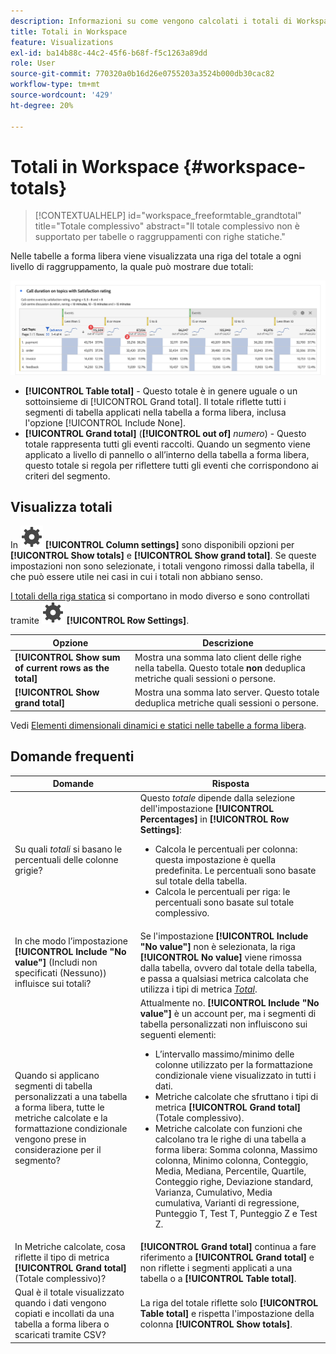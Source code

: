 ```yaml
---
description: Informazioni su come vengono calcolati i totali di Workspace.
title: Totali in Workspace
feature: Visualizations
exl-id: ba14b88c-44c2-45f6-b68f-f5c1263a89dd
role: User
source-git-commit: 770320a0b16d26e0755203a3524b000db30cac82
workflow-type: tm+mt
source-wordcount: '429'
ht-degree: 20%

---
```


# Totali in Workspace {#workspace-totals}

<!-- markdownlint-disable MD034 -->

>[!CONTEXTUALHELP]
>id="workspace_freeformtable_grandtotal"
>title="Totale complessivo"
>abstract="Il totale complessivo non è supportato per tabelle o raggruppamenti con righe statiche."

<!-- markdownlint-enable MD034 -->


Nelle tabelle a forma libera viene visualizzata una riga del totale a ogni livello di raggruppamento, la quale può mostrare due totali:

![Tabella a forma libera che evidenzia il totale complessivo e il totale della tabella.](assets/total-row.png)

* **[!UICONTROL Table total]** - Questo totale è in genere uguale o un sottoinsieme di [!UICONTROL Grand total]. Il totale riflette tutti i segmenti di tabella applicati nella tabella a forma libera, inclusa l&#39;opzione [!UICONTROL Include None].
* **[!UICONTROL Grand total]** (**[!UICONTROL out of]** *numero*) - Questo totale rappresenta tutti gli eventi raccolti. Quando un segmento viene applicato a livello di pannello o all’interno della tabella a forma libera, questo totale si regola per riflettere tutti gli eventi che corrispondono ai criteri del segmento.




## Visualizza totali

In ![Impostazione](/help/assets/icons/Setting.svg) **[!UICONTROL Column settings]** sono disponibili opzioni per **[!UICONTROL Show totals]** e **[!UICONTROL Show grand total]**. Se queste impostazioni non sono selezionate, i totali vengono rimossi dalla tabella, il che può essere utile nei casi in cui i totali non abbiano senso.


[I totali della riga statica](/help/analysis-workspace/visualizations/freeform-table/column-row-settings/manual-vs-dynamic-rows.md) si comportano in modo diverso e sono controllati tramite ![Impostazione](/help/assets/icons/Setting.svg) **[!UICONTROL Row Settings]**.

| Opzione | Descrizione |
|---|---|
| **[!UICONTROL Show sum of current rows as the total]** | Mostra una somma lato client delle righe nella tabella. Questo totale **non** deduplica metriche quali sessioni o persone. |
| **[!UICONTROL Show grand total]** | Mostra una somma lato server. Questo totale deduplica metriche quali sessioni o persone. |

Vedi [Elementi dimensionali dinamici e statici nelle tabelle a forma libera](column-row-settings/manual-vs-dynamic-rows.md).


## Domande frequenti

| Domande | Risposta |
|---|---|
| Su quali *totali* si basano le percentuali delle colonne grigie? | Questo *totale* dipende dalla selezione dell&#39;impostazione **[!UICONTROL Percentages]** in **[!UICONTROL Row Settings]**:<ul><li>Calcola le percentuali per colonna: questa impostazione è quella predefinita. Le percentuali sono basate sul totale della tabella.</li><li>Calcola le percentuali per riga: le percentuali sono basate sul totale complessivo.</li></ul> |
| In che modo l’impostazione **[!UICONTROL Include "No value"]** (Includi non specificati (Nessuno)) influisce sui totali? | Se l&#39;impostazione **[!UICONTROL Include "No value"]** non è selezionata, la riga **[!UICONTROL No value]** viene rimossa dalla tabella, ovvero dal totale della tabella, e passa a qualsiasi metrica calcolata che utilizza i tipi di metrica [*Total*](/help/components/calc-metrics/cm-workflow/m-metric-type-alloc.md). |
| Quando si applicano segmenti di tabella personalizzati a una tabella a forma libera, tutte le metriche calcolate e la formattazione condizionale vengono prese in considerazione per il segmento? | Attualmente no. **[!UICONTROL Include "No value"]** è un account per, ma i segmenti di tabella personalizzati non influiscono sui seguenti elementi:<ul><li>L’intervallo massimo/minimo delle colonne utilizzato per la formattazione condizionale viene visualizzato in tutti i dati.</li><li>Metriche calcolate che sfruttano i tipi di metrica **[!UICONTROL Grand total]** (Totale complessivo).</li><li>Metriche calcolate con funzioni che calcolano tra le righe di una tabella a forma libera: Somma colonna, Massimo colonna, Minimo colonna, Conteggio, Media, Mediana, Percentile, Quartile, Conteggio righe, Deviazione standard, Varianza, Cumulativo, Media cumulativa, Varianti di regressione, Punteggio T, Test T, Punteggio Z e Test Z.</li></ul> |
| In Metriche calcolate, cosa riflette il tipo di metrica **[!UICONTROL Grand total]** (Totale complessivo)? | **[!UICONTROL Grand total]** continua a fare riferimento a **[!UICONTROL Grand total]** e non riflette i segmenti applicati a una tabella o a **[!UICONTROL Table total]**. |
| Qual è il totale visualizzato quando i dati vengono copiati e incollati da una tabella a forma libera o scaricati tramite CSV? | La riga del totale riflette solo **[!UICONTROL Table total]** e rispetta l&#39;impostazione della colonna **[!UICONTROL Show totals]**. |
